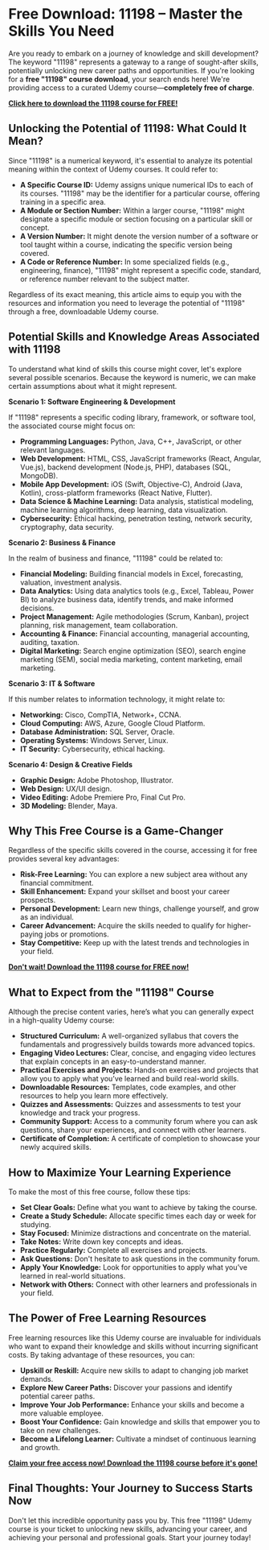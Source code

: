 # Free Download: 11198 – Master the Skills You Need

Are you ready to embark on a journey of knowledge and skill development? The keyword "11198" represents a gateway to a range of sought-after skills, potentially unlocking new career paths and opportunities. If you're looking for a **free "11198" course download**, your search ends here! We're providing access to a curated Udemy course—**completely free of charge**.

[**Click here to download the 11198 course for FREE!**](https://udemywork.com/11198)

## Unlocking the Potential of 11198: What Could It Mean?

Since "11198" is a numerical keyword, it's essential to analyze its potential meaning within the context of Udemy courses. It could refer to:

*   **A Specific Course ID:** Udemy assigns unique numerical IDs to each of its courses. "11198" may be the identifier for a particular course, offering training in a specific area.
*   **A Module or Section Number:** Within a larger course, "11198" might designate a specific module or section focusing on a particular skill or concept.
*   **A Version Number:** It might denote the version number of a software or tool taught within a course, indicating the specific version being covered.
*   **A Code or Reference Number:** In some specialized fields (e.g., engineering, finance), "11198" might represent a specific code, standard, or reference number relevant to the subject matter.

Regardless of its exact meaning, this article aims to equip you with the resources and information you need to leverage the potential of "11198" through a free, downloadable Udemy course.

## Potential Skills and Knowledge Areas Associated with 11198

To understand what kind of skills this course might cover, let's explore several possible scenarios. Because the keyword is numeric, we can make certain assumptions about what it might represent.

**Scenario 1: Software Engineering & Development**

If "11198" represents a specific coding library, framework, or software tool, the associated course might focus on:

*   **Programming Languages:** Python, Java, C++, JavaScript, or other relevant languages.
*   **Web Development:** HTML, CSS, JavaScript frameworks (React, Angular, Vue.js), backend development (Node.js, PHP), databases (SQL, MongoDB).
*   **Mobile App Development:** iOS (Swift, Objective-C), Android (Java, Kotlin), cross-platform frameworks (React Native, Flutter).
*   **Data Science & Machine Learning:** Data analysis, statistical modeling, machine learning algorithms, deep learning, data visualization.
*   **Cybersecurity:** Ethical hacking, penetration testing, network security, cryptography, data security.

**Scenario 2: Business & Finance**

In the realm of business and finance, "11198" could be related to:

*   **Financial Modeling:** Building financial models in Excel, forecasting, valuation, investment analysis.
*   **Data Analytics:** Using data analytics tools (e.g., Excel, Tableau, Power BI) to analyze business data, identify trends, and make informed decisions.
*   **Project Management:** Agile methodologies (Scrum, Kanban), project planning, risk management, team collaboration.
*   **Accounting & Finance:** Financial accounting, managerial accounting, auditing, taxation.
*   **Digital Marketing:** Search engine optimization (SEO), search engine marketing (SEM), social media marketing, content marketing, email marketing.

**Scenario 3: IT & Software**

If this number relates to information technology, it might relate to:

*   **Networking:** Cisco, CompTIA, Network+, CCNA.
*   **Cloud Computing:** AWS, Azure, Google Cloud Platform.
*   **Database Administration:** SQL Server, Oracle.
*   **Operating Systems:** Windows Server, Linux.
*   **IT Security:** Cybersecurity, ethical hacking.

**Scenario 4: Design & Creative Fields**

*   **Graphic Design:** Adobe Photoshop, Illustrator.
*   **Web Design:** UX/UI design.
*   **Video Editing:** Adobe Premiere Pro, Final Cut Pro.
*   **3D Modeling:** Blender, Maya.

## Why This Free Course is a Game-Changer

Regardless of the specific skills covered in the course, accessing it for free provides several key advantages:

*   **Risk-Free Learning:** You can explore a new subject area without any financial commitment.
*   **Skill Enhancement:** Expand your skillset and boost your career prospects.
*   **Personal Development:** Learn new things, challenge yourself, and grow as an individual.
*   **Career Advancement:** Acquire the skills needed to qualify for higher-paying jobs or promotions.
*   **Stay Competitive:** Keep up with the latest trends and technologies in your field.

[**Don't wait! Download the 11198 course for FREE now!**](https://udemywork.com/11198)

## What to Expect from the "11198" Course

Although the precise content varies, here’s what you can generally expect in a high-quality Udemy course:

*   **Structured Curriculum:** A well-organized syllabus that covers the fundamentals and progressively builds towards more advanced topics.
*   **Engaging Video Lectures:** Clear, concise, and engaging video lectures that explain concepts in an easy-to-understand manner.
*   **Practical Exercises and Projects:** Hands-on exercises and projects that allow you to apply what you’ve learned and build real-world skills.
*   **Downloadable Resources:** Templates, code examples, and other resources to help you learn more effectively.
*   **Quizzes and Assessments:** Quizzes and assessments to test your knowledge and track your progress.
*   **Community Support:** Access to a community forum where you can ask questions, share your experiences, and connect with other learners.
*   **Certificate of Completion:** A certificate of completion to showcase your newly acquired skills.

## How to Maximize Your Learning Experience

To make the most of this free course, follow these tips:

*   **Set Clear Goals:** Define what you want to achieve by taking the course.
*   **Create a Study Schedule:** Allocate specific times each day or week for studying.
*   **Stay Focused:** Minimize distractions and concentrate on the material.
*   **Take Notes:** Write down key concepts and ideas.
*   **Practice Regularly:** Complete all exercises and projects.
*   **Ask Questions:** Don't hesitate to ask questions in the community forum.
*   **Apply Your Knowledge:** Look for opportunities to apply what you’ve learned in real-world situations.
*   **Network with Others:** Connect with other learners and professionals in your field.

## The Power of Free Learning Resources

Free learning resources like this Udemy course are invaluable for individuals who want to expand their knowledge and skills without incurring significant costs. By taking advantage of these resources, you can:

*   **Upskill or Reskill:** Acquire new skills to adapt to changing job market demands.
*   **Explore New Career Paths:** Discover your passions and identify potential career paths.
*   **Improve Your Job Performance:** Enhance your skills and become a more valuable employee.
*   **Boost Your Confidence:** Gain knowledge and skills that empower you to take on new challenges.
*   **Become a Lifelong Learner:** Cultivate a mindset of continuous learning and growth.

[**Claim your free access now! Download the 11198 course before it's gone!**](https://udemywork.com/11198)

## Final Thoughts: Your Journey to Success Starts Now

Don't let this incredible opportunity pass you by. This free "11198" Udemy course is your ticket to unlocking new skills, advancing your career, and achieving your personal and professional goals. Start your journey today!
